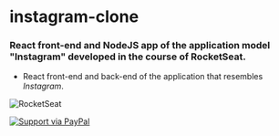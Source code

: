 # instagram-clone
### React front-end and NodeJS app of the application model "Instagram" developed in the course of RocketSeat. 

* React front-end and back-end of the application that resembles *Instagram*.

![RocketSeat](https://s3-us-west-2.amazonaws.com/anchor-generated-image-bank/production/podcast_uploaded400/528611/528611-1529426771233-408cb5b776122.jpg)

[![Support via PayPal](https://cdn.rawgit.com/twolfson/paypal-github-button/1.0.0/dist/button.svg)](https://www.paypal.com/cgi-bin/webscr?cmd=_donations&business=4Q8ABHX2ZVV46&currency_code=USD&source=url)
